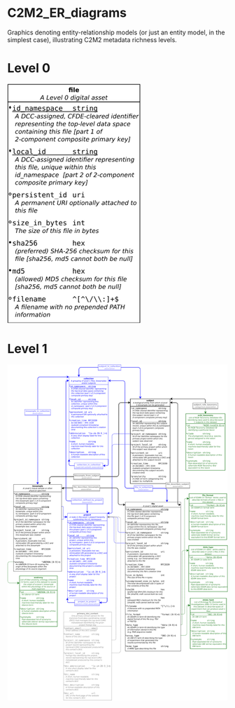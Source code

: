 # C2M2_ER_diagrams

Graphics denoting entity-relationship models
(or just an entity model, in the simplest case),
illustrating C2M2 metadata richness levels.

# Level 0

![Level 0](Level-0-C2M2-model.png)


# Level 1

![Level 1](Level-1-C2M2-model.png)
